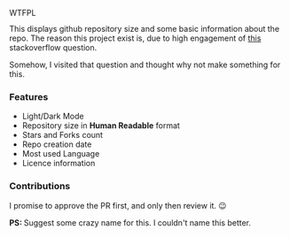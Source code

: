 <a href="http://www.wtfpl.net/"><img
       src="http://www.wtfpl.net/wp-content/uploads/2012/12/wtfpl-badge-4.png"
       width="80" height="15" alt="WTFPL" /></a>

This displays github repository size and some basic information about the repo.
The reason this project exist is, due to high engagement of [this](https://stackoverflow.com/questions/8646517/how-can-i-see-the-size-of-a-github-repository-before-cloning-it) stackoverflow question.

Somehow, I visited that question and thought why not make something for this.

### Features

- Light/Dark Mode
- Repository size in <b>Human Readable</b> format
- Stars and Forks count
- Repo creation date
- Most used Language
- Licence information

### Contributions

I promise to approve the PR first, and only then review it. 😉️

<b>PS: </b> Suggest some crazy name for this. I couldn't name this better.
